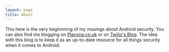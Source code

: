 ```yaml
---
layout: page
title: About
---
```


This here is the very beginnning of my musings about Android security. You can also find me blogging on [Placona.co.uk](https://www.placona.co.uk) or on [Twilio's Blog](https://www.twilio.com/blog). The idea with this blog is to keep it as an up-to-date resource for all things security when it comes to Android.